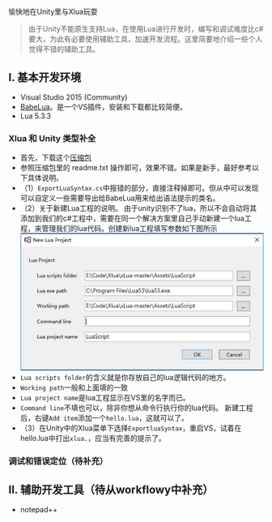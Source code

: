 #
愉快地在Unity里与Xlua玩耍

> 由于Unity不能原生支持Lua，在使用Lua进行开发时，编写和调试难度比c#要大，为此有必要使用辅助工具，加速开发流程。这里简要地介绍一些个人觉得不错的辅助工具。

## I. 基本开发环境
- Visual Studio 2015 (Community)
- [BabeLua](http://babelua.codeplex.com/)。是一个VS插件，安装和下载都比较简便。
- Lua 5.3.3

### Xlua 和 Unity 类型补全
- 首先，下载这个[压缩包](http://url.cn/48TJGSW)
- 参照压缩包里的 readme.txt 操作即可，效果不错。如果是新手，最好参考以下具体说明。
- （1）`ExportLuaSyntax.cs`中报错的部分，直接注释掉即可。但从中可以发现可以自定义一些需要导出给BabeLua用来给出语法提示的类名。
- （2）关于新建Lua工程的说明。
由于unity识别不了lua，所以不会自动将其添加到我们的c#工程中，需要在同一个解决方案里自己手动新建一个lua工程，来管理我们的lua代码。创建新lua工程填写参数如下图所示
![](/assets/babelua_new_proj.JPG)
- `Lua scripts folder`的含义就是你存放自己的lua逻辑代码的地方。
- `Working path`一般和上面填的一致
- `Lua project name`是lua工程显示在VS里的名字而已。
- `Command line`不填也可以，除非你想从命令行执行你的lua代码。
新建工程后，右键`Add item`添加一个`hello.lua`，这就可以了。
- （3）在Unity中的Xlua菜单下选择`ExportluaSyntax`，重启VS，试着在hello.lua中打出`xlua.`，应当有完善的提示了。
### 调试和错误定位（待补充）


## II. 辅助开发工具（待从workflowy中补充）
- notepad++